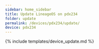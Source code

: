 ```yaml
---
sidebar: home_sidebar
title: Update LineageOS on pdx234
folder: update
permalink: /devices/pdx234/update/
device: pdx234
---
```

{% include templates/device_update.md %}
